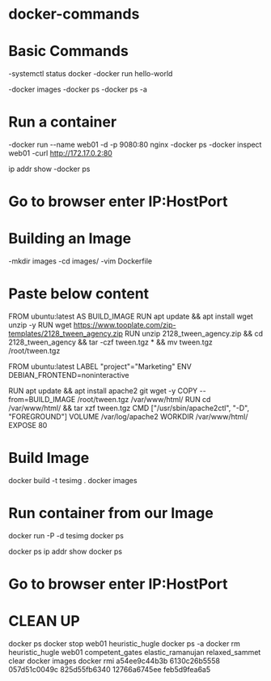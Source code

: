 # docker-commands

# Basic Commands
-systemctl status docker
-docker run hello-world

-docker images
-docker ps
-docker ps -a

# Run a container
-docker run --name web01 -d -p 9080:80 nginx
-docker ps
-docker inspect web01
-curl http://172.17.0.2:80

ip addr show
-docker ps

# Go to browser enter IP:HostPort

# Building an Image
-mkdir images
-cd images/
-vim Dockerfile

# Paste below content
FROM ubuntu:latest AS BUILD_IMAGE
RUN apt update && apt install wget unzip -y
RUN wget https://www.tooplate.com/zip-templates/2128_tween_agency.zip
RUN unzip 2128_tween_agency.zip && cd 2128_tween_agency && tar -czf tween.tgz * && mv tween.tgz /root/tween.tgz

FROM ubuntu:latest
LABEL "project"="Marketing"
ENV DEBIAN_FRONTEND=noninteractive

RUN apt update && apt install apache2 git wget -y
COPY --from=BUILD_IMAGE /root/tween.tgz /var/www/html/
RUN cd /var/www/html/ && tar xzf tween.tgz
CMD ["/usr/sbin/apache2ctl", "-D", "FOREGROUND"]
VOLUME /var/log/apache2
WORKDIR /var/www/html/
EXPOSE 80

# Build Image
docker build -t tesimg .
docker images

# Run container from our Image
docker run -P -d tesimg
docker ps


docker ps
ip addr show
docker ps

# Go to browser enter IP:HostPort


# CLEAN UP
docker ps
docker stop web01 heuristic_hugle
docker ps -a
docker rm heuristic_hugle web01 competent_gates elastic_ramanujan relaxed_sammet
clear
docker images
docker rmi a54ee9c44b3b 6130c26b5558 057d51c0049c 825d55fb6340 12766a6745ee feb5d9fea6a5


